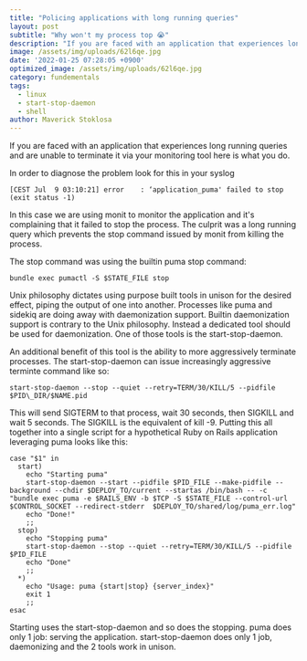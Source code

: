 ```yaml
---
title: "Policing applications with long running queries"
layout: post
subtitle: "Why won't my process top 😭"
description: "If you are faced with an application that experiences long running queries and are unable to terminate it via your monitoring tool here is what you do."
image: /assets/img/uploads/62l6qe.jpg
date: '2022-01-25 07:28:05 +0900'
optimized_image: /assets/img/uploads/62l6qe.jpg
category: fundementals
tags:
  - linux
  - start-stop-daemon
  - shell
author: Maverick Stoklosa
---
```


If you are faced with an application that experiences long running queries and are unable to terminate it via your monitoring tool here is what you do.

In order to diagnose the problem look for this in your syslog

```
[CEST Jul  9 03:10:21] error    : ‘application_puma' failed to stop (exit status -1)
```

In this case we are using monit to monitor the application and it's complaining that it failed to stop the process. The culprit was a long running query which prevents the stop command issued by monit from killing the process.

The stop command was using the builtin puma stop command:

```
bundle exec pumactl -S $STATE_FILE stop
```

Unix philosophy dictates using purpose built tools in unison for the desired effect, piping the output of one into another. Processes like puma and sidekiq are doing away with daemonization support. Builtin daemonization support is contrary to the Unix philosophy. Instead a dedicated tool should be used for daemonization. One of those tools is the start-stop-daemon.

An additional benefit of this tool is the ability to more aggressively terminate processes. The start-stop-daemon can issue increasingly aggressive terminte command like so:

```
start-stop-daemon --stop --quiet --retry=TERM/30/KILL/5 --pidfile $PID\_DIR/$NAME.pid
```

This will send SIGTERM to that process, wait 30 seconds, then SIGKILL and wait 5 seconds. The SIGKILL is the equivalent of kill -9.
Putting this all together into a single script for a hypothetical Ruby on Rails application leveraging puma looks like this:

```
case "$1" in
  start)
    echo "Starting puma"
    start-stop-daemon --start --pidfile $PID_FILE --make-pidfile --background --chdir $DEPLOY_TO/current --startas /bin/bash -- -c "bundle exec puma -e $RAILS_ENV -b $TCP -S $STATE_FILE --control-url $CONTROL_SOCKET --redirect-stderr  $DEPLOY_TO/shared/log/puma_err.log"
    echo "Done!"
    ;;
  stop)
    echo "Stopping puma"
    start-stop-daemon --stop --quiet --retry=TERM/30/KILL/5 --pidfile $PID_FILE
    echo "Done"
    ;;
  *)
    echo "Usage: puma {start|stop} {server_index}"
    exit 1
    ;;
esac
```

Starting uses the start-stop-daemon and so does the stopping. puma does only 1 job: serving the application. start-stop-daemon does only 1 job, daemonizing and the 2 tools work in unison.
